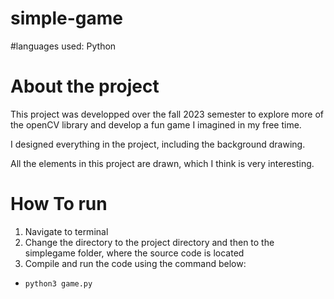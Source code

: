 # simple-game

#languages used: Python

# About the project
This project was developped over the fall 2023 semester to explore more of the openCV library and develop a fun game I imagined in my free time. 

I designed everything in the project, including the background drawing.

All the elements in this project are drawn, which I think is very interesting. 

# How To run
1. Navigate to terminal
2. Change the directory to the project directory and then to the simplegame folder, where the source code is located
3. Compile and run the code using the command below:
-     python3 game.py
